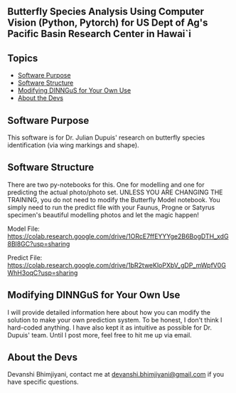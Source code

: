## Butterfly Species Analysis Using Computer Vision (Python, Pytorch) for US Dept of Ag's  Pacific Basin Research Center in Hawai\`i

## Topics
- [Software Purpose](#software-purpose)
- [Software Structure](#software-structure)
- [Modifying DINNGuS for Your Own Use](#modifying-DINNGuS-for-your-own-use)
- [About the Devs](#about-the-devs)

## Software Purpose
This software is for Dr. Julian Dupuis' research on butterfly species identification (via wing markings and shape). 

## Software Structure
There are two py-notebooks for this. One for modelling and one for predicting the actual photo/photo set. UNLESS YOU ARE CHANGING THE TRAINING, you do not need to modify the Butterfly Model notebook. You simply need to run the predict file with your Faunus, Progne or Satyrus specimen's beautiful modelling photos and let the magic happen!


Model File: https://colab.research.google.com/drive/1ORcE7ffEYYYge2B6BogDTH_xdG8Bl8GC?usp=sharing

Predict File: https://colab.research.google.com/drive/1bR2tweKloPXbV_gDP_mWpfV0GWhH3oqC?usp=sharing

## Modifying DINNGuS for Your Own Use
I will provide detailed information here about how you can modify the solution to make your own prediction system. To be honest, I don't think I hard-coded anything. I have also kept it as intuitive as possible for Dr. Dupuis' team. Until I post more, feel free to hit me up via email. 

## About the Devs
Devanshi Bhimjiyani, contact me at devanshi.bhimjiyani@gmail.com if you have specific questions.
